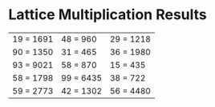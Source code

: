 # Lattice Multiplication Results

|   |   |   |
|---|---|---|
| 19 = 1691 | 48 = 960 | 29 = 1218 |
| 90 = 1350 | 31 = 465 | 36 = 1980 |
| 93 = 9021 | 58 = 870 | 15 = 435 |
| 58 = 1798 | 99 = 6435 | 38 = 722 |
| 59 = 2773 | 42 = 1302 | 56 = 4480 |
